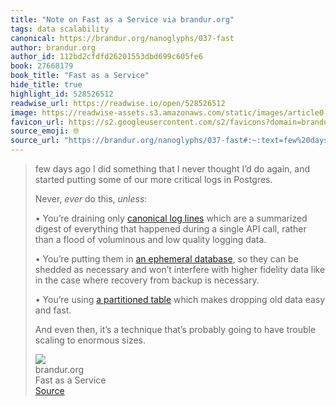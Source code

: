 ```yaml
---
title: "Note on Fast as a Service via brandur.org"
tags: data scalability
canonical: https://brandur.org/nanoglyphs/037-fast
author: brandur.org
author_id: 112bd2cfdfd26201553dbd699c605fe6
book: 27668179
book_title: "Fast as a Service"
hide_title: true
highlight_id: 528526512
readwise_url: https://readwise.io/open/528526512
image: https://readwise-assets.s3.amazonaws.com/static/images/article0.00998d930354.png
favicon_url: https://s2.googleusercontent.com/s2/favicons?domain=brandur.org
source_emoji: 🌐
source_url: "https://brandur.org/nanoglyphs/037-fast#:~:text=few%20days%20ago,to%20enormous%20sizes."
---
```


> few days ago I did something that I never thought I’d do again, and started putting some of our more critical logs in Postgres.
> 
> Never, *ever* do this, *unless*:
> 
> •   You’re draining only [canonical log lines](https://stripe.com/blog/canonical-log-lines) which are a summarized digest of everything that happened during a single API call, rather than a flood of voluminous and low quality logging data.
>     
> •   You’re putting them in [an ephemeral database](https://brandur.org/fragments/ephemeral-db), so they can be shedded as necessary and won’t interfere with higher fidelity data like in the case where recovery from backup is necessary.
>     
> •   You’re using [a partitioned table](https://brandur.org/fragments/postgres-partitioning-2022) which makes dropping old data easy and fast.
>     
> 
> And even then, it’s a technique that’s probably going to have trouble scaling to enormous sizes.
> <div class="quoteback-footer"><div class="quoteback-avatar"><img class="mini-favicon" src="https://s2.googleusercontent.com/s2/favicons?domain=brandur.org"></div><div class="quoteback-metadata"><div class="metadata-inner"><span style="display:none">FROM:</span><div aria-label="brandur.org" class="quoteback-author"> brandur.org</div><div aria-label="Fast as a Service" class="quoteback-title"> Fast as a Service</div></div></div><div class="quoteback-backlink"><a target="_blank" aria-label="go to the full text of this quotation" rel="noopener" href="https://brandur.org/nanoglyphs/037-fast#:~:text=few%20days%20ago,to%20enormous%20sizes." class="quoteback-arrow"> Source</a></div></div>
